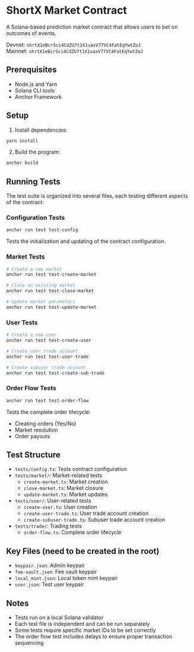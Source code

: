 # ShortX Market Contract

A Solana-based prediction market contract that allows users to bet on outcomes of events.

Devnet: `shrtX1eBcrSci4CdZU7t1X1uaxV77VC4FatEqYwtZoJ`  
Mainnet: `shrtX1eBcrSci4CdZU7t1X1uaxV77VC4FatEqYwtZoJ`
## Prerequisites

- Node.js and Yarn
- Solana CLI tools
- Anchor Framework

## Setup

1. Install dependencies:
```bash
yarn install
```

2. Build the program:
```bash
anchor build
```

## Running Tests

The test suite is organized into several files, each testing different aspects of the contract:

### Configuration Tests
```bash
anchor run test test-config
```
Tests the initialization and updating of the contract configuration.

### Market Tests
```bash
# Create a new market
anchor run test test-create-market

# Close an existing market
anchor run test test-close-market

# Update market parameters
anchor run test test-update-market
```

### User Tests
```bash
# Create a new user
anchor run test test-create-user

# Create user trade account
anchor run test test-user-trade

# Create subuser trade account
anchor run test test-create-sub-trade
```

### Order Flow Tests
```bash
anchor run test test-order-flow
```
Tests the complete order lifecycle:
- Creating orders (Yes/No)
- Market resolution
- Order payouts

## Test Structure

- `tests/config.ts`: Tests contract configuration
- `tests/market/`: Market-related tests
  - `create-market.ts`: Market creation
  - `close-market.ts`: Market closure
  - `update-market.ts`: Market updates
- `tests/user/`: User-related tests
  - `create-user.ts`: User creation
  - `create-user-trade.ts`: User trade account creation
  - `create-subuser-trade.ts`: Subuser trade account creation
- `tests/trade/`: Trading tests
  - `order-flow.ts`: Complete order lifecycle

## Key Files (need to be created in the root)

- `keypair.json`: Admin keypair
- `fee-vault.json`: Fee vault keypair
- `local_mint.json`: Local token mint keypair
- `user.json`: Test user keypair

## Notes

- Tests run on a local Solana validator
- Each test file is independent and can be run separately
- Some tests require specific market IDs to be set correctly
- The order flow test includes delays to ensure proper transaction sequencing
